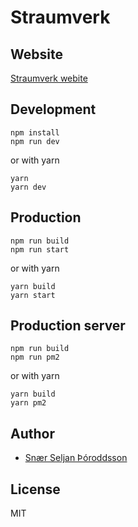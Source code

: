 # Straumverk

## Website

[Straumverk webite](https://www.straumverk.is)

## Development

```
npm install
npm run dev
```

or with yarn

```
yarn
yarn dev
```

## Production

```
npm run build
npm run start
```

or with yarn

```
yarn build
yarn start
```

## Production server

```
npm run build
npm run pm2
```

or with yarn

```
yarn build
yarn pm2
```

## Author

* [Snær Seljan Þóroddsson](https://github.com/snaerth)

## License

MIT
